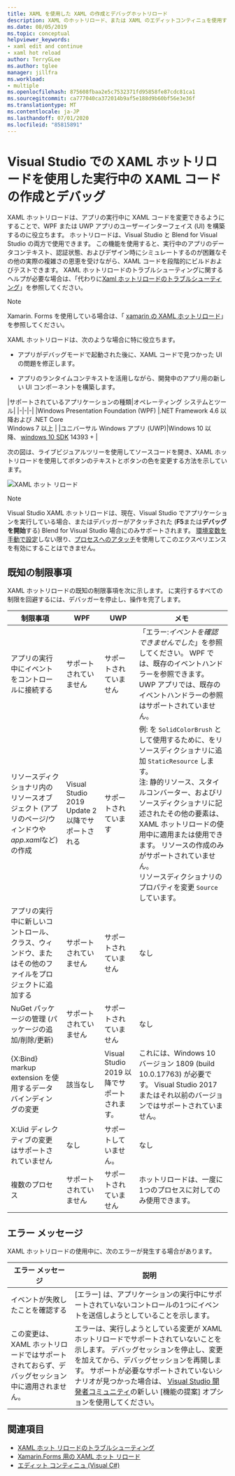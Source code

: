```yaml
---
title: XAML を使用した XAML の作成とデバッグホットリロード
description: XAML のホットリロード、または XAML のエディットコンティニュを使用すると、アプリの実行中に XAML コードを変更できます。
ms.date: 08/05/2019
ms.topic: conceptual
helpviewer_keywords:
- xaml edit and continue
- xaml hot reload
author: TerryGLee
ms.author: tglee
manager: jillfra
ms.workload:
- multiple
ms.openlocfilehash: 875608fbaa2e5c7532371fd95858fe87cdc81ca1
ms.sourcegitcommit: ca777040ca372014b9af5e188d9b60bf56e3e36f
ms.translationtype: MT
ms.contentlocale: ja-JP
ms.lasthandoff: 07/01/2020
ms.locfileid: "85815891"
---
```

# <a name="write-and-debug-running-xaml-code-with-xaml-hot-reload-in-visual-studio"></a>Visual Studio での XAML ホットリロードを使用した実行中の XAML コードの作成とデバッグ

XAML ホットリロードは、アプリの実行中に XAML コードを変更できるようにすることで、WPF または UWP アプリのユーザーインターフェイス (UI) を構築するのに役立ちます。 ホットリロードは、Visual Studio と Blend for Visual Studio の両方で使用できます。 この機能を使用すると、実行中のアプリのデータコンテキスト、認証状態、およびデザイン時にシミュレートするのが困難なその他の実際の複雑さの恩恵を受けながら、XAML コードを段階的にビルドおよびテストできます。 XAML ホットリロードのトラブルシューティングに関するヘルプが必要な場合は、「代わりに[Xaml ホットリロードのトラブルシューティング](xaml-hot-reload-troubleshooting.md)」を参照してください。

> [!NOTE]
> Xamarin. Forms を使用している場合は、「 [xamarin の XAML ホットリロード](/xamarin/xamarin-forms/xaml/hot-reload)」を参照してください。

XAML ホットリロードは、次のような場合に特に役立ちます。

* アプリがデバッグモードで起動された後に、XAML コードで見つかった UI の問題を修正します。

* アプリのランタイムコンテキストを活用しながら、開発中のアプリ用の新しい UI コンポーネントを構築します。

|サポートされているアプリケーションの種類|オペレーティング システムとツール|
|-|-|-|
|Windows Presentation Foundation (WPF) |.NET Framework 4.6 以降および .NET Core</br>Windows 7 以上 |
|ユニバーサル Windows アプリ (UWP)|Windows 10 以降、 [windows 10 SDK](https://developer.microsoft.com/windows/downloads/windows-10-sdk) 14393 + |

次の図は、ライブビジュアルツリーを使用してソースコードを開き、XAML ホットリロードを使用してボタンのテキストとボタンの色を変更する方法を示しています。

![XAML ホット リロード](../debugger/media/xaml-hot-reload-using.gif)

> [!NOTE]
> Visual Studio XAML ホットリロードは、現在、Visual Studio でアプリケーションを実行している場合、またはデバッガーがアタッチされた (**F5**または**デバッグを開始**する) Blend for Visual Studio 場合にのみサポートされます。 [環境変数を手動で設定](xaml-hot-reload-troubleshooting.md#verify-that-you-use-start-debugging-rather-than-attach-to-process)しない限り、[プロセスへのアタッチ](../debugger/attach-to-running-processes-with-the-visual-studio-debugger.md)を使用してこのエクスペリエンスを有効にすることはできません。

## <a name="known-limitations"></a>既知の制限事項

XAML ホットリロードの既知の制限事項を次に示します。 に実行するすべての制限を回避するには、デバッガーを停止し、操作を完了します。

|制限事項|WPF|UWP|メモ|
|-|-|-|-|
|アプリの実行中にイベントをコントロールに接続する|サポートされていません|サポートされていません|「エラー:*イベントを確認できませんでした*」を参照してください。 WPF では、既存のイベントハンドラーを参照できます。 UWP アプリでは、既存のイベントハンドラーの参照はサポートされていません。|
|リソースディクショナリ内のリソースオブジェクト (アプリのページ/ウィンドウや*app.xaml*など) の作成|Visual Studio 2019 Update 2 以降でサポートされる|サポートされています|例: を `SolidColorBrush` として使用するために、をリソースディクショナリに追加 `StaticResource` します。</br>注: 静的リソース、スタイルコンバーター、およびリソースディクショナリに記述されたその他の要素は、XAML ホットリロードの使用中に適用または使用できます。 リソースの作成のみがサポートされていません。</br> リソースディクショナリのプロパティを変更 `Source` しています。|
|アプリの実行中に新しいコントロール、クラス、ウィンドウ、またはその他のファイルをプロジェクトに追加する|サポートされていません|サポートされていません|なし|
|NuGet パッケージの管理 (パッケージの追加/削除/更新)|サポートされていません|サポートされていません|なし|
|{X:Bind} markup extension を使用するデータバインディングの変更|該当なし|Visual Studio 2019 以降でサポートされます。|これには、Windows 10 バージョン 1809 (build 10.0.17763) が必要です。 Visual Studio 2017 またはそれ以前のバージョンではサポートされていません。|
|X:Uid ディレクティブの変更はサポートされていません|なし|サポートしていません。|なし|
|複数のプロセス | サポートされていません | サポートされていません | ホットリロードは、一度に1つのプロセスに対してのみ使用できます。 |

## <a name="error-messages"></a>エラー メッセージ

XAML ホットリロードの使用中に、次のエラーが発生する場合があります。

|エラー メッセージ|説明|
|-|-|
|イベントが失敗したことを確認する|[エラー] は、アプリケーションの実行中にサポートされていないコントロールの1つにイベントを送信しようとしていることを示します。|
|この変更は、XAML ホットリロードではサポートされておらず、デバッグセッション中に適用されません。|エラーは、実行しようとしている変更が XAML ホットリロードでサポートされていないことを示します。 デバッグセッションを停止し、変更を加えてから、デバッグセッションを再開します。 サポートが必要なサポートされていないシナリオが見つかった場合は、 [Visual Studio 開発者コミュニティ](https://developercommunity.visualstudio.com/spaces/8/index.html)の新しい [機能の提案] オプションを使用してください。 |

## <a name="see-also"></a>関連項目

* [XAML ホット リロードのトラブルシューティング](xaml-hot-reload-troubleshooting.md)
* [Xamarin.Forms 用の XAML ホット リロード](/xamarin/xamarin-forms/xaml/hot-reload)
* [エディット コンティニュ (Visual C#)](../debugger/edit-and-continue-visual-csharp.md)
